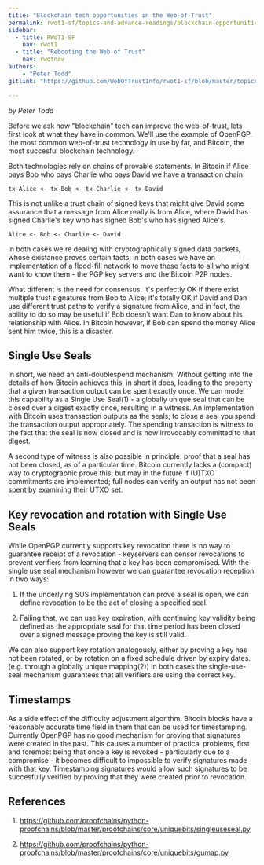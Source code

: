 ```yaml
---
title: "Blockchain tech opportunities in the Web-of-Trust"
permalink: rwot1-sf/topics-and-advance-readings/blockchain-opportunities/
sidebar:
  - title: RWoT1-SF
    nav: rwot1
  - title: "Rebooting the Web of Trust"
    nav: rwotnav
authors:
	- "Peter Todd"
gitlink: "https://github.com/WebOfTrustInfo/rwot1-sf/blob/master/topics-and-advance-readings/blockchain-opportunities.txt"

---
```


*by Peter Todd*

Before we ask how "blockchain" tech can improve the web-of-trust, lets first
look at what they have in common. We'll use the example of OpenPGP, the most
common web-of-trust technology in use by far, and Bitcoin, the most succesful
blockchain technology.

Both technologies rely on chains of provable statements. In Bitcoin if Alice
pays Bob who pays Charlie who pays David we have a transaction chain:

    tx-Alice <- tx-Bob <- tx-Charlie <- tx-David

This is not unlike a trust chain of signed keys that might give David some
assurance that a message from Alice really is from Alice, where David has
signed Charlie's key who has signed Bob's who has signed Alice's.

    Alice <- Bob <- Charlie <- David

In both cases we're dealing with cryptographically signed data packets, whose
existance proves certain facts; in both cases we have an implementation of a
flood-fill network to move these facts to all who might want to know them - the
PGP key servers and the Bitcoin P2P nodes.

What different is the need for consensus. It's perfectly OK if there exist
multiple trust signatures from Bob to Alice; it's totally OK if David and Dan
use different trust paths to verify a signature from Alice, and in fact, the
ability to do so may be useful if Bob doesn't want Dan to know about his
relationship with Alice. In Bitcoin however, if Bob can spend the money Alice
sent him twice, this is a disaster.


Single Use Seals
----------------

In short, we need an anti-doublespend mechanism. Without getting into the
details of how Bitcoin achieves this, in short it does, leading to the property
that a given transaction output can be spent exactly once. We can model this
capability as a Single Use Seal(1) - a globally unique seal that can be closed
over a digest exactly once, resulting in a witness. An implementation with
Bitcoin uses transaction outputs as the seals; to close a seal you spend the
transaction output appropriately. The spending transaction is witness to the
fact that the seal is now closed and is now irrovocably committed to that
digest.

A second type of witness is also possible in principle: proof that a seal has
not been closed, as of a particular time. Bitcoin currently lacks a (compact)
way to cryptographic prove this, but may in the future if (U)TXO commitments
are implemented; full nodes can verify an output has not been spent by
examining their UTXO set.


Key revocation and rotation with Single Use Seals
-------------------------------------------------

While OpenPGP currently supports key revocation there is no way to guarantee
receipt of a revocation - keyservers can censor revocations to prevent
verifiers from learning that a key has been compromised. With the single use
seal mechanism however we can guarantee revocation reception in two ways:

1) If the underlying SUS implementation can prove a seal is open, we can define
   revocation to be the act of closing a specified seal.

2) Failing that, we can use key expiration, with continuing key validity being
   defined as the appropriate seal for that time period has been closed over a
   signed message proving the key is still valid.

We can also support key rotation analogously, either by proving a key has not
been rotated, or by rotation on a fixed schedule driven by expiry dates. (e.g.
through a globally unique mapping(2)) In both cases the single-use-seal
mechanism guarantees that all verifiers are using the correct key.


Timestamps
----------

As a side effect of the difficulty adjustment algorithm, Bitcoin blocks have a
reasonably accurate time field in them that can be used for timestamping.
Currently OpenPGP has no good mechanism for proving that signatures were
created in the past. This causes a number of practical problems, first and
foremost being that once a key is revoked - particularly due to a compromise -
it becomes difficult to impossible to verify signatures made with that key.
Timestamping signatures would allow such signatures to be succesfully verified
by proving that they were created prior to revocation.


References
----------

1) https://github.com/proofchains/python-proofchains/blob/master/proofchains/core/uniquebits/singleuseseal.py

2) https://github.com/proofchains/python-proofchains/blob/master/proofchains/core/uniquebits/gumap.py
